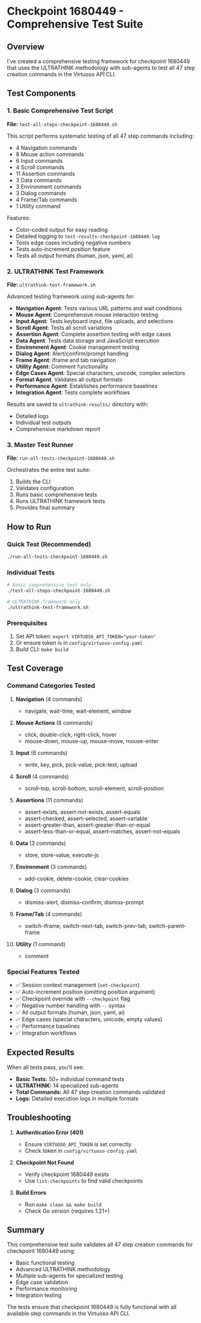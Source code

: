 # Checkpoint 1680449 - Comprehensive Test Suite

## Overview

I've created a comprehensive testing framework for checkpoint 1680449 that uses the ULTRATHINK methodology with sub-agents to test all 47 step creation commands in the Virtuoso API CLI.

## Test Components

### 1. Basic Comprehensive Test Script
**File:** `test-all-steps-checkpoint-1680449.sh`

This script performs systematic testing of all 47 step commands including:
- 4 Navigation commands
- 8 Mouse action commands  
- 6 Input commands
- 4 Scroll commands
- 11 Assertion commands
- 3 Data commands
- 3 Environment commands
- 3 Dialog commands
- 4 Frame/Tab commands
- 1 Utility command

Features:
- Color-coded output for easy reading
- Detailed logging to `test-results-checkpoint-1680449.log`
- Tests edge cases including negative numbers
- Tests auto-increment position feature
- Tests all output formats (human, json, yaml, ai)

### 2. ULTRATHINK Test Framework
**File:** `ultrathink-test-framework.sh`

Advanced testing framework using sub-agents for:
- **Navigation Agent**: Tests various URL patterns and wait conditions
- **Mouse Agent**: Comprehensive mouse interaction testing
- **Input Agent**: Tests keyboard input, file uploads, and selections
- **Scroll Agent**: Tests all scroll variations
- **Assertion Agent**: Complete assertion testing with edge cases
- **Data Agent**: Tests data storage and JavaScript execution
- **Environment Agent**: Cookie management testing
- **Dialog Agent**: Alert/confirm/prompt handling
- **Frame Agent**: iframe and tab navigation
- **Utility Agent**: Comment functionality
- **Edge Cases Agent**: Special characters, unicode, complex selectors
- **Format Agent**: Validates all output formats
- **Performance Agent**: Establishes performance baselines
- **Integration Agent**: Tests complete workflows

Results are saved to `ultrathink-results/` directory with:
- Detailed logs
- Individual test outputs
- Comprehensive markdown report

### 3. Master Test Runner
**File:** `run-all-tests-checkpoint-1680449.sh`

Orchestrates the entire test suite:
1. Builds the CLI
2. Validates configuration
3. Runs basic comprehensive tests
4. Runs ULTRATHINK framework tests
5. Provides final summary

## How to Run

### Quick Test (Recommended)
```bash
./run-all-tests-checkpoint-1680449.sh
```

### Individual Tests
```bash
# Basic comprehensive test only
./test-all-steps-checkpoint-1680449.sh

# ULTRATHINK framework only
./ultrathink-test-framework.sh
```

### Prerequisites
1. Set API token: `export VIRTUOSO_API_TOKEN="your-token"`
2. Or ensure token is in `config/virtuoso-config.yaml`
3. Build CLI: `make build`

## Test Coverage

### Command Categories Tested
1. **Navigation** (4 commands)
   - navigate, wait-time, wait-element, window

2. **Mouse Actions** (8 commands)
   - click, double-click, right-click, hover
   - mouse-down, mouse-up, mouse-move, mouse-enter

3. **Input** (6 commands)
   - write, key, pick, pick-value, pick-text, upload

4. **Scroll** (4 commands)
   - scroll-top, scroll-bottom, scroll-element, scroll-position

5. **Assertions** (11 commands)
   - assert-exists, assert-not-exists, assert-equals
   - assert-checked, assert-selected, assert-variable
   - assert-greater-than, assert-greater-than-or-equal
   - assert-less-than-or-equal, assert-matches, assert-not-equals

6. **Data** (3 commands)
   - store, store-value, execute-js

7. **Environment** (3 commands)
   - add-cookie, delete-cookie, clear-cookies

8. **Dialog** (3 commands)
   - dismiss-alert, dismiss-confirm, dismiss-prompt

9. **Frame/Tab** (4 commands)
   - switch-iframe, switch-next-tab, switch-prev-tab, switch-parent-frame

10. **Utility** (1 command)
    - comment

### Special Features Tested
- ✅ Session context management (`set-checkpoint`)
- ✅ Auto-increment position (omitting position argument)
- ✅ Checkpoint override with `--checkpoint` flag
- ✅ Negative number handling with `--` syntax
- ✅ All output formats (human, json, yaml, ai)
- ✅ Edge cases (special characters, unicode, empty values)
- ✅ Performance baselines
- ✅ Integration workflows

## Expected Results

When all tests pass, you'll see:
- **Basic Tests:** 50+ individual command tests
- **ULTRATHINK:** 14 specialized sub-agents
- **Total Commands:** All 47 step creation commands validated
- **Logs:** Detailed execution logs in multiple formats

## Troubleshooting

1. **Authentication Error (401)**
   - Ensure `VIRTUOSO_API_TOKEN` is set correctly
   - Check token in `config/virtuoso-config.yaml`

2. **Checkpoint Not Found**
   - Verify checkpoint 1680449 exists
   - Use `list-checkpoints` to find valid checkpoints

3. **Build Errors**
   - Run `make clean && make build`
   - Check Go version (requires 1.21+)

## Summary

This comprehensive test suite validates all 47 step creation commands for checkpoint 1680449 using:
- Basic functional testing
- Advanced ULTRATHINK methodology
- Multiple sub-agents for specialized testing
- Edge case validation
- Performance monitoring
- Integration testing

The tests ensure that checkpoint 1680449 is fully functional with all available step commands in the Virtuoso API CLI.